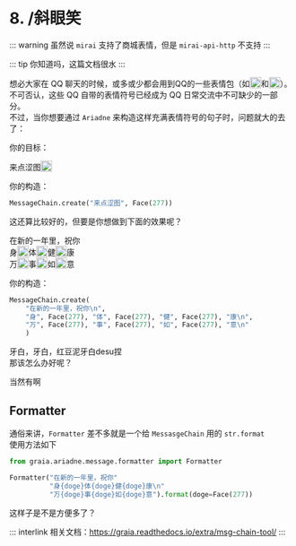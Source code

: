 # 8. /斜眼笑

::: warning
虽然说 `mirai` 支持了商城表情，但是 `mirai-api-http` 不支持
:::

::: tip
你知道吗，这篇文档很水
:::

想必大家在 QQ 聊天的时候，或多或少都会用到QQ的一些表情包（如<img src="/images/tutorials/9_huaji.webp" height=20 style="vertical-align:text-bottom">和<img src="/images/tutorials/9_wangwang.webp" height=20 style="vertical-align:text-bottom">）。  
不可否认，这些 QQ 自带的表情符号已经成为 QQ 日常交流中不可缺少的一部分。  
不过，当你想要通过 `Ariadne` 来构造这样充满表情符号的句子时，问题就大的去了：

你的目标：

<ChatPanel>
<ChatMessage name="EroEroBot" :avatar="$withBase('/avatar/ero.webp')">来点涩图<img src="/images/tutorials/9_wangwang.webp" height=20 style="vertical-align:text-bottom"></ChatMessage>
</ChatPanel>

你的构造：

```python
MessageChain.create("来点涩图", Face(277))
```

这还算比较好的，但要是你想做到下面的效果呢？

<ChatPanel>
<ChatMessage name="EroEroBot" :avatar="$withBase('/avatar/ero.webp')">在新的一年里，祝你<br/>
身<img src="/images/tutorials/9_wangwang.webp" height=20 style="vertical-align:text-bottom">体<img src="/images/tutorials/9_wangwang.webp" height=20 style="vertical-align:text-bottom">健<img src="/images/tutorials/9_wangwang.webp" height=20 style="vertical-align:text-bottom">康<br/>
万<img src="/images/tutorials/9_wangwang.webp" height=20 style="vertical-align:text-bottom">事<img src="/images/tutorials/9_wangwang.webp" height=20 style="vertical-align:text-bottom">如<img src="/images/tutorials/9_wangwang.webp" height=20 style="vertical-align:text-bottom">意</ChatMessage>
</ChatPanel>

你的构造：

```python
MessageChain.create(
    "在新的一年里，祝你\n", 
    "身", Face(277), "体", Face(277), "健", Face(277), "康\n",
    "万", Face(277), "事", Face(277), "如", Face(277), "意\n"
    )
```

牙白，牙白，红豆泥牙白desu捏  
那该怎么办好呢？

当然有啊

## Formatter

通俗来讲，`Formatter` 差不多就是一个给 `MessasgeChain` 用的 `str.format`  
使用方法如下

```python
from graia.ariadne.message.formatter import Formatter

Formatter("在新的一年里，祝你"
          "身{doge}体{doge}健{doge}康\n"
          "万{doge}事{doge}如{doge}意").format(doge=Face(277))
```

这样子是不是方便多了？

::: interlink
相关文档：<https://graia.readthedocs.io/extra/msg-chain-tool/>
:::
